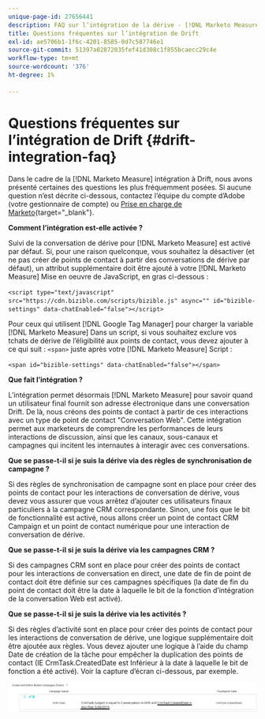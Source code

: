 ```yaml
---
unique-page-id: 27656441
description: FAQ sur l’intégration de la dérive - [!DNL Marketo Measure] - Documentation du produit
title: Questions fréquentes sur l’intégration de Drift
exl-id: ae5706b1-1f6c-4201-8585-0d7c587746e1
source-git-commit: 51397a02872035fef41d308c1f855bcaecc29c4e
workflow-type: tm+mt
source-wordcount: '376'
ht-degree: 1%

---
```


# Questions fréquentes sur l’intégration de Drift {#drift-integration-faq}

Dans le cadre de la [!DNL Marketo Measure] intégration à Drift, nous avons présenté certaines des questions les plus fréquemment posées. Si aucune question n’est décrite ci-dessous, contactez l’équipe du compte d’Adobe (votre gestionnaire de compte) ou [Prise en charge de Marketo](https://nation.marketo.com/t5/support/ct-p/Support){target="_blank"}.

**Comment l’intégration est-elle activée ?**

Suivi de la conversation de dérive pour [!DNL Marketo Measure] est activé par défaut. Si, pour une raison quelconque, vous souhaitez la désactiver (et ne pas créer de points de contact à partir des conversations de dérive par défaut), un attribut supplémentaire doit être ajouté à votre [!DNL Marketo Measure] Mise en oeuvre de JavaScript, en gras ci-dessous :

`<script type="text/javascript" src="https://cdn.bizible.com/scripts/bizible.js" async="" id="bizible-settings" data-chatEnabled="false"></script>`

Pour ceux qui utilisent [!DNL Google Tag Manager] pour charger la variable [!DNL Marketo Measure] Dans un script, si vous souhaitez exclure vos tchats de dérive de l’éligibilité aux points de contact, vous devez ajouter à ce qui suit : `<span>` juste après votre [!DNL Marketo Measure] Script :

`<span id="bizible-settings" data-chatEnabled="false"></span>`

**Que fait l’intégration ?**

L’intégration permet désormais [!DNL Marketo Measure] pour savoir quand un utilisateur final fournit son adresse électronique dans une conversation Drift. De là, nous créons des points de contact à partir de ces interactions avec un type de point de contact &quot;Conversation Web&quot;. Cette intégration permet aux marketeurs de comprendre les performances de leurs interactions de discussion, ainsi que les canaux, sous-canaux et campagnes qui incitent les internautes à interagir avec ces conversations.

**Que se passe-t-il si je suis la dérive via des règles de synchronisation de campagne ?**

Si des règles de synchronisation de campagne sont en place pour créer des points de contact pour les interactions de conversation de dérive, vous devez vous assurer que vous arrêtez d’ajouter ces utilisateurs finaux particuliers à la campagne CRM correspondante. Sinon, une fois que le bit de fonctionnalité est activé, nous allons créer un point de contact CRM Campaign et un point de contact numérique pour une interaction de conversation de dérive.

**Que se passe-t-il si je suis la dérive via les campagnes CRM ?**

Si des campagnes CRM sont en place pour créer des points de contact pour les interactions de conversation en direct, une date de fin de point de contact doit être définie sur ces campagnes spécifiques (la date de fin du point de contact doit être la date à laquelle le bit de la fonction d’intégration de la conversation Web est activé).

**Que se passe-t-il si je suis la dérive via les activités ?**

Si des règles d’activité sont en place pour créer des points de contact pour les interactions de conversation de dérive, une logique supplémentaire doit être ajoutée aux règles. Vous devez ajouter une logique à l’aide du champ Date de création de la tâche pour empêcher la duplication des points de contact (IE CrmTask.CreatedDate est Inférieur à la date à laquelle le bit de fonction a été activé). Voir la capture d’écran ci-dessous, par exemple.

![](assets/activity-rule-drift.png)
